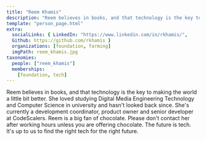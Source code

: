 ```yaml
---
title: "Reem Khamis"
description: "Reem believes in books, and that technology is the key to making the world a bit better place."
template: "person_page.html"
extra:
  socialLinks: { LinkedIn: "https://www.linkedin.com/in/rkhamis/",
  Github: https://github.com/rkhamis }
  organizations: [foundation, farming]
  imgPath: reem_khamis.jpg
taxonomies:
  people: ["reem_khamis"]
  memberships:
    [foundation, tech]
---
```


Reem believes in books, and that technology is the key to making the world a little bit better. She loved studying Digital Media Engineering Technology and Computer Science in university and hasn't looked back since. She's currently a development coordinator, product owner and senior developer at CodeScalers. Reem is a big fan of chocolate. Please don't contact her after working hours unless you are offering chocolate. The future is tech. It's up to us to find the right tech for the right future.
